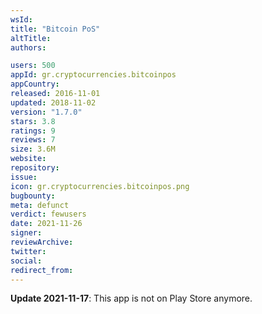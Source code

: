 ```yaml
---
wsId: 
title: "Bitcoin PoS"
altTitle: 
authors:

users: 500
appId: gr.cryptocurrencies.bitcoinpos
appCountry: 
released: 2016-11-01
updated: 2018-11-02
version: "1.7.0"
stars: 3.8
ratings: 9
reviews: 7
size: 3.6M
website: 
repository: 
issue: 
icon: gr.cryptocurrencies.bitcoinpos.png
bugbounty: 
meta: defunct
verdict: fewusers
date: 2021-11-26
signer: 
reviewArchive:
twitter: 
social:
redirect_from:
---
```


**Update 2021-11-17**: This app is not on Play Store anymore.

